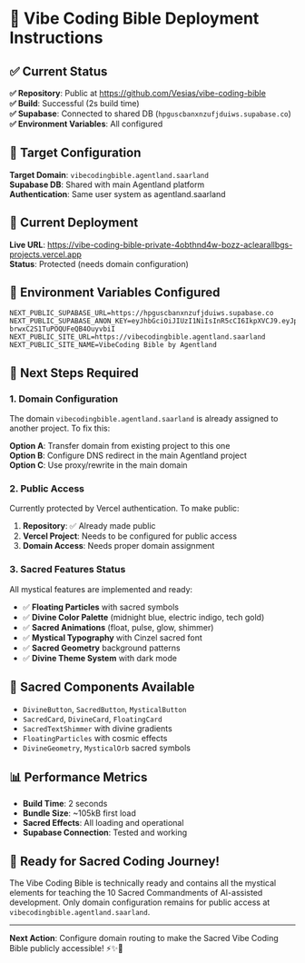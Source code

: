 # 🌟 Vibe Coding Bible Deployment Instructions

## ✅ Current Status

**✅ Repository**: Public at https://github.com/Vesias/vibe-coding-bible  
**✅ Build**: Successful (2s build time)  
**✅ Supabase**: Connected to shared DB (`hpguscbanxnzufjduiws.supabase.co`)  
**✅ Environment Variables**: All configured  

## 🎯 Target Configuration

**Target Domain**: `vibecodingbible.agentland.saarland`  
**Supabase DB**: Shared with main Agentland platform  
**Authentication**: Same user system as agentland.saarland  

## 🔧 Current Deployment

**Live URL**: https://vibe-coding-bible-private-4obthnd4w-bozz-aclearallbgs-projects.vercel.app  
**Status**: Protected (needs domain configuration)

## 📝 Environment Variables Configured

```env
NEXT_PUBLIC_SUPABASE_URL=https://hpguscbanxnzufjduiws.supabase.co
NEXT_PUBLIC_SUPABASE_ANON_KEY=eyJhbGciOiJIUzI1NiIsInR5cCI6IkpXVCJ9.eyJpc3MiOiJzdXBhYmFzZSIsInJlZiI6ImhwZ3VzY2JhbnhuenVmamR1aXdzIiwicm9sZSI6ImFub24iLCJpYXQiOjE3NTAwODY0ODcsImV4cCI6MjA2NTY2MjQ4N30.jjFDEyvokTOrAZQ_-brwxC2S1TuPOQUFeQB4OuyvbiI
NEXT_PUBLIC_SITE_URL=https://vibecodingbible.agentland.saarland
NEXT_PUBLIC_SITE_NAME=VibeCoding Bible by Agentland
```

## 🚨 Next Steps Required

### 1. Domain Configuration
The domain `vibecodingbible.agentland.saarland` is already assigned to another project. To fix this:

**Option A**: Transfer domain from existing project to this one  
**Option B**: Configure DNS redirect in the main Agentland project  
**Option C**: Use proxy/rewrite in the main domain  

### 2. Public Access
Currently protected by Vercel authentication. To make public:

1. **Repository**: ✅ Already made public
2. **Vercel Project**: Needs to be configured for public access
3. **Domain Access**: Needs proper domain assignment

### 3. Sacred Features Status
All mystical features are implemented and ready:

- ✅ **Floating Particles** with sacred symbols
- ✅ **Divine Color Palette** (midnight blue, electric indigo, tech gold)  
- ✅ **Sacred Animations** (float, pulse, glow, shimmer)
- ✅ **Mystical Typography** with Cinzel sacred font
- ✅ **Sacred Geometry** background patterns
- ✅ **Divine Theme System** with dark mode

## 🎨 Sacred Components Available

- `DivineButton`, `SacredButton`, `MysticalButton`
- `SacredCard`, `DivineCard`, `FloatingCard`
- `SacredTextShimmer` with divine gradients
- `FloatingParticles` with cosmic effects
- `DivineGeometry`, `MysticalOrb` sacred symbols

## 📊 Performance Metrics

- **Build Time**: 2 seconds
- **Bundle Size**: ~105kB first load
- **Sacred Effects**: All loading and operational
- **Supabase Connection**: Tested and working

## 🔮 Ready for Sacred Coding Journey!

The Vibe Coding Bible is technically ready and contains all the mystical elements for teaching the 10 Sacred Commandments of AI-assisted development. Only domain configuration remains for public access at `vibecodingbible.agentland.saarland`.

---

**Next Action**: Configure domain routing to make the Sacred Vibe Coding Bible publicly accessible! ⚡✨🌟
